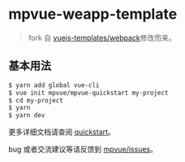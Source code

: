 # mpvue-weapp-template

> fork 自 [vuejs-templates/webpack](https://github.com/vuejs-templates/webpack)修改而来。

## 基本用法
``` bash
$ yarn add global vue-cli
$ vue init mpvue/mpvue-quickstart my-project
$ cd my-project
$ yarn
$ yarn dev
```

更多详细文档请查阅 [quickstart](http://mpvue.com/mpvue/quickstart/)。

bug 或者交流建议等请反馈到 [mpvue/issues](https://github.com/Meituan-Dianping/mpvue/issues)。
